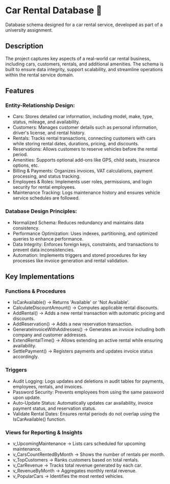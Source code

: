 # Car Rental Database 🚗

Database schema designed for a car rental service, developed as part of a university assignment.

## Description

The project captures key aspects of a real-world car rental business, including cars, customers, rentals, and additional amenities. The schema is built to ensure data integrity, support scalability, and streamline operations within the rental service domain.

## Features

### Entity-Relationship Design:

- Cars: Stores detailed car information, including model, make, type, status, mileage, and availability.
- Customers: Manages customer details such as personal information, driver's license, and rental history.
- Rentals: Tracks rental transactions, connecting customers with cars while storing rental dates, durations, pricing, and discounts.
- Reservations: Allows customers to reserve vehicles before the rental period.
- Amenities: Supports optional add-ons like GPS, child seats, insurance options, etc.
- Billing & Payments: Organizes invoices, VAT calculations, payment processing, and status tracking.
- Employees & Roles: Implements user roles, permissions, and login security for rental employees.
- Maintenance Tracking: Logs maintenance history and ensures vehicle service schedules are followed.

### Database Design Principles:

- Normalized Schema: Reduces redundancy and maintains data consistency.
- Performance Optimization: Uses indexes, partitioning, and optimized queries to enhance performance.
- Data Integrity: Enforces foreign keys, constraints, and transactions to prevent data inconsistencies.
- Automation: Implements triggers and stored procedures for key processes like invoice generation and rental validation.

## Key Implementations

### Functions & Procedures

- IsCarAvailable() → Returns 'Available' or 'Not Available'.
- CalculateDiscountAmount() → Computes applicable rental discounts.
- AddRental() → Adds a new rental transaction with automatic pricing and discounts.
- AddReservation() → Adds a new reservation transaction.
- GenerateInvoiceWithAddresses() → Generates an invoice including both company and customer addresses.
- ExtendRentalTime() → Allows extending an active rental while ensuring availability.
- SettlePayment() → Registers payments and updates invoice status accordingly.

### Triggers

- Audit Logging: Logs updates and deletions in audit tables for payments, employees, rentals, and invoices.
- Password Security: Prevents employees from using the same password upon update.
- Auto-Update Status: Automatically updates car availability, invoice payment status, and reservation status.
- Validate Rental Dates: Ensures rental periods do not overlap using the IsCarAvailable() function.

### Views for Reporting & Insights

- v_UpcomingMaintenance → Lists cars scheduled for upcoming maintenance.
- v_CarsCountRentedByMonth → Shows the number of rentals per month.
- v_TopCustomers → Ranks customers based on total rentals.
- v_CarRevenue → Tracks total revenue generated by each car.
- v_RevenueByMonth → Aggregates monthly rental revenue.
- v_PopularCars → Identifies the most rented vehicles.
